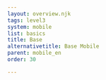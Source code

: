 ```yaml
---
layout: overview.njk
tags: level3
system: mobile
list: basics
title: Base
alternativetitle: Base Mobile
parent: mobile_en
order: 30

---
```

